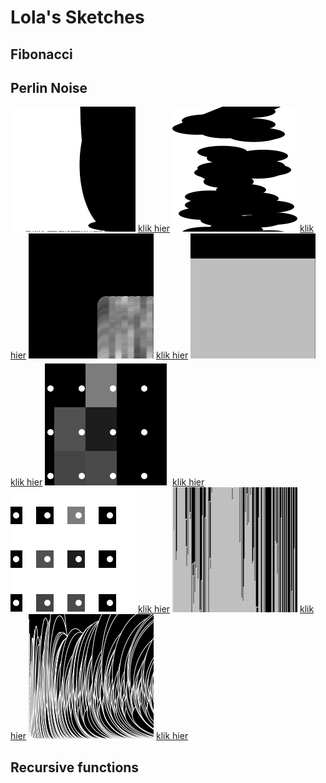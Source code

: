 # Lola's Sketches

## Fibonacci
<!--![](Lola/imagefile.png)-->

## Perlin Noise

![](Lola/perlin_noise/1.gif)
[klik hier](Lola/perlin_noise/1.pv)
![](Lola/perlin_noise/2.gif)
[klik hier](Lola/perlin_noise/2.pv)
![](Lola/perlin_noise/3.gif)
[klik hier](Lola/perlin_noise/3.pv)
![](Lola/perlin_noise/4.gif)
[klik hier](Lola/perlin_noise/4.pv)
![](Lola/perlin_noise/5.gif)
[klik hier](Lola/perlin_noise/5.pv)
![](Lola/perlin_noise/6.gif)
[klik hier](Lola/perlin_noise/6.pv)
![](Lola/perlin_noise/7.gif)
[klik hier](Lola/perlin_noise/7.pv)
![](Lola/perlin_noise/8.gif)
[klik hier](Lola/perlin_noise/8.pv)


## Recursive functions
            
